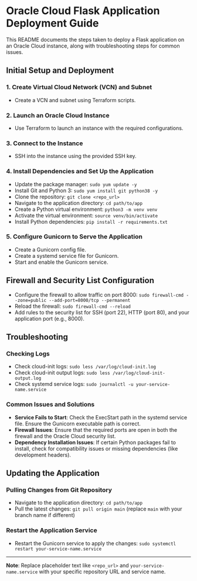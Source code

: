 # Oracle Cloud Flask Application Deployment Guide

This README documents the steps taken to deploy a Flask application on an Oracle Cloud instance, along with troubleshooting steps for common issues.

## Initial Setup and Deployment

### 1. Create Virtual Cloud Network (VCN) and Subnet

- Create a VCN and subnet using Terraform scripts.

### 2. Launch an Oracle Cloud Instance

- Use Terraform to launch an instance with the required configurations.

### 3. Connect to the Instance

- SSH into the instance using the provided SSH key.

### 4. Install Dependencies and Set Up the Application

- Update the package manager: `sudo yum update -y`
- Install Git and Python 3: `sudo yum install git python38 -y`
- Clone the repository: `git clone <repo_url>`
- Navigate to the application directory: `cd path/to/app`
- Create a Python virtual environment: `python3 -m venv venv`
- Activate the virtual environment: `source venv/bin/activate`
- Install Python dependencies: `pip install -r requirements.txt`

### 5. Configure Gunicorn to Serve the Application

- Create a Gunicorn config file.
- Create a systemd service file for Gunicorn.
- Start and enable the Gunicorn service.

## Firewall and Security List Configuration

- Configure the firewall to allow traffic on port 8000: `sudo firewall-cmd --zone=public --add-port=8000/tcp --permanent`
- Reload the firewall: `sudo firewall-cmd --reload`
- Add rules to the security list for SSH (port 22), HTTP (port 80), and your application port (e.g., 8000).

## Troubleshooting

### Checking Logs

- Check cloud-init logs: `sudo less /var/log/cloud-init.log`
- Check cloud-init output logs: `sudo less /var/log/cloud-init-output.log`
- Check systemd service logs: `sudo journalctl -u your-service-name.service`

### Common Issues and Solutions

- **Service Fails to Start**: Check the ExecStart path in the systemd service file. Ensure the Gunicorn executable path is correct.
- **Firewall Issues**: Ensure that the required ports are open in both the firewall and the Oracle Cloud security list.
- **Dependency Installation Issues**: If certain Python packages fail to install, check for compatibility issues or missing dependencies (like development headers).

## Updating the Application

### Pulling Changes from Git Repository

- Navigate to the application directory: `cd path/to/app`
- Pull the latest changes: `git pull origin main` (replace `main` with your branch name if different)

### Restart the Application Service

- Restart the Gunicorn service to apply the changes: `sudo systemctl restart your-service-name.service`

---

**Note**: Replace placeholder text like `<repo_url>` and `your-service-name.service` with your specific repository URL and service name.
